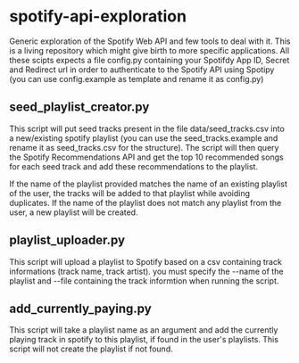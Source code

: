 # spotify-api-exploration
Generic exploration of the Spotify Web API and few tools to deal with it. This is a living repository which might give birth to more specific applications.
All these scipts expects a file config.py containing your Spotifdy App ID, Secret and Redirect url in order to authenticate to the Spotify API using Spotipy (you can use config.example as template and rename it as config.py) 

## seed_playlist_creator.py
This script will put seed tracks present in the file data/seed_tracks.csv into a new/existing spotify playlist (you can use the seed_tracks.example and rename it as seed_tracks.csv for the structure).
The script will then query the Spotify Recommendations API and get the top 10 recommended songs for each seed track and add these recommendations to the playlist.

If the name of the playlist provided matches the name of an existing playlist of the user, the tracks will be added to that playlist while avoiding duplicates.
If the name of the playlist does not match any playlist from the user, a new playlist will be created.

## playlist_uploader.py
This script will upload a playlist to Spotify based on a csv containing track informations (track name, track artist). you must specify the --name of the playlist and --file containing the track informtion when running the script.

## add_currently_paying.py
This script will take a playlist name as an argument and add the currently playing track in spotify to this playlist, if found in the user's playlists. This script will not create the playlist if not found.


